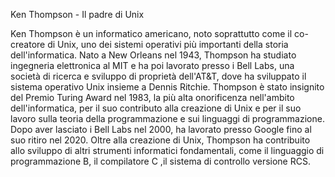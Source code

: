 Ken Thompson - Il padre di Unix

Ken Thompson è un informatico americano, noto soprattutto come il co-creatore di Unix, uno dei sistemi operativi più importanti della storia dell'informatica. Nato a New Orleans nel 1943, Thompson ha studiato ingegneria elettronica al MIT e ha poi lavorato presso i Bell Labs, una società di ricerca e sviluppo di proprietà dell'AT&T, dove ha sviluppato il sistema operativo Unix insieme a Dennis Ritchie. Thompson è stato insignito del Premio Turing Award nel 1983, la più alta onorificenza nell'ambito dell'informatica, per il suo contributo alla creazione di Unix e per il suo lavoro sulla teoria della programmazione e sui linguaggi di programmazione. Dopo aver lasciato i Bell Labs nel 2000, ha lavorato presso Google fino al suo ritiro nel 2020. Oltre alla creazione di Unix, Thompson ha contribuito allo sviluppo di altri strumenti informatici fondamentali, come il linguaggio di programmazione B, il compilatore C ,il sistema di controllo versione RCS.